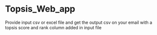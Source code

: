 # Topsis_Web_app
Provide input csv or excel file and get the output csv on your email with a topsis score and rank column added in input file
